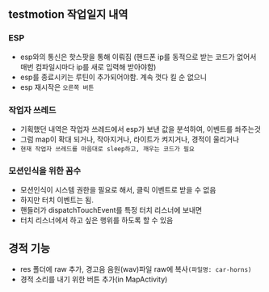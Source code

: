 ## testmotion 작업일지 내역

### ESP
- esp와의 통신은 핫스팟을 통해 이뤄짐
(핸드폰 ip를 동적으로 받는 코드가 없어서 매번 컴파일시마다 ip를 새로 입력해 받아야함)
- esp를 종료시키는 루틴이 추가되어야함. 계속 껏다 킬 순 없으니
- esp 재시작은 `오른쪽 버튼`


### 작업자 쓰레드
- 기획했던 내역은 작업자 쓰레드에서 esp가 보낸 값을 분석하여, 이벤트를 쏴주는것
- 그럼 map이 확대 되거나, 작아지거나, 라이트가 켜지거나, 경적이 울리거나
- `현재 작업자 쓰레드를 마음대로 sleep하고, 깨우는 코드가 필요`


### 모션인식을 위한 꼼수
- 모션인식이 시스템 권한을 필요로 해서, 클릭 이벤트로 받을 수 없음
- 하지만 터치 이벤트는 됨.
- 핸들러가 dispatchTouchEvent를 특정 터치 리스너에 보내면
- 터치 리스너에서 하고 싶은 행위를 하도록 할 수 있음


## 경적 기능
- res 폴더에 raw 추가, 경고음 음원(wav)파일 raw에 복사`(파일명: car-horns)`
- 경적 소리를 내기 위한 버튼 추가(in MapActivity)
